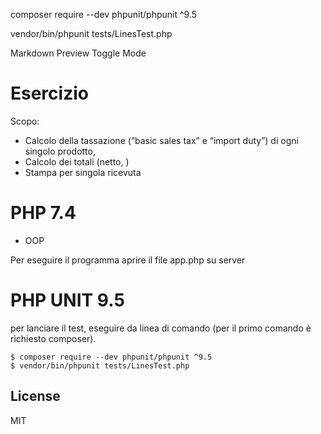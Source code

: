 composer require --dev phpunit/phpunit ^9.5

vendor/bin/phpunit tests/LinesTest.php


Markdown
Preview
Toggle Mode

<h1 class="code-line" data-line-start=0 data-line-end=1 ><a id="Esercizio_0"></a>Esercizio</h1>
<p class="has-line-data" data-line-start="2" data-line-end="3">Scopo:</p>
<ul>
<li class="has-line-data" data-line-start="3" data-line-end="4">Calcolo della tassazione (“basic sales tax” e “import duty”) di ogni singolo prodotto,</li>
<li class="has-line-data" data-line-start="4" data-line-end="5">Calcolo dei totali (netto, )</li>
<li class="has-line-data" data-line-start="5" data-line-end="7">Stampa per singola ricevuta</li>
</ul>
<h1 class="code-line" data-line-start=7 data-line-end=8 ><a id="PHP_74_7"></a>PHP 7.4</h1>
<ul>
<li class="has-line-data" data-line-start="9" data-line-end="11">OOP</li>
</ul>
<p class="has-line-data" data-line-start="11" data-line-end="12">Per eseguire il programma aprire il file app.php su server</p>
<h1 class="code-line" data-line-start=13 data-line-end=14 ><a id="PHP_UNIT_95_13"></a>PHP UNIT 9.5</h1>
<p class="has-line-data" data-line-start="14" data-line-end="15">per lanciare il test, eseguire da linea di comando (per il primo comando è richiesto composer).</p>
<pre><code class="has-line-data" data-line-start="16" data-line-end="19" class="language-sh">$ composer require --dev phpunit/phpunit ^<span class="hljs-number">9.5</span>
$ vendor/bin/phpunit tests/LinesTest.php
</code></pre>
<h2 class="code-line" data-line-start=21 data-line-end=23 ><a id="License_21"></a>License</h2>
<p class="has-line-data" data-line-start="24" data-line-end="25">MIT</p>

